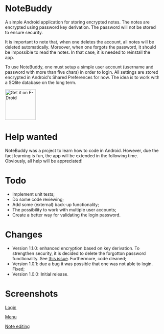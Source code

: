 # NoteBuddy
A simple Android application for storing encrypted notes. The notes are encrypted using password key derivation. The password will not be stored to ensure security.

It is important to note that, when one deletes the account, all notes will be deleted automatically. Moreover, when one forgots the password, it should be impossible to read the notes. In that case, it is needed to reinstall the app.

To use NoteBuddy, one must setup a simple user account (username and password with more than five chars) in order to login. All settings are stored encrypted in Android's Shared Preferences for now. The idea is to work with a SQlite database on the long term.

<a href="https://f-droid.org/repository/browse/?fdid=nl.yoerinijs.notebuddy" target="_blank">
<img src="https://f-droid.org/badge/get-it-on.png" alt="Get it on F-Droid" height="100"/></a>

# Help wanted
NoteBuddy was a project to learn how to code in Android. However, due the fact learning is fun, the app will be extended in the following time. Obviously, all help will be appreciated!

# Todo
- Implement unit tests;
- Do some code reviewing;
- Add some (external) back-up functionality;
- The possibility to work with multiple user accounts;
- Create a better way for validating the login password.

# Changes
- Version 1.1.0: enhanced encryption based on key derivation. To strengthen security, it is decided to delete the forgotton password functionality. See [this issue](https://github.com/YoeriNijs/NoteBuddy/issues/1). Furthermore, code cleaned;
- Version 1.0.1: due a bug it was possible that one was not able to login. Fixed;
- Version 1.0.0: Initial release.

# Screenshots
[Login](http://imgur.com/tyCq6Nu)

[Menu](http://imgur.com/Amme6pb)

[Note editing](http://imgur.com/Cnzwmbd)
